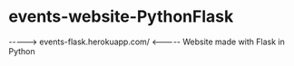 # events-website-PythonFlask
-----> events-flask.herokuapp.com/ <-----
Website made with Flask in Python

